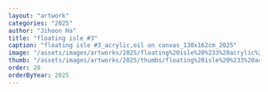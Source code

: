 ```yaml
---
layout: "artwork"
categories: "2025"
author: "Jihoon Ha"
title: "floating isle #3"
caption: "floating isle #3_acrylic,oil on canvas_130x162cm_2025"
image: "/assets/images/artworks/2025/floating%20isle%20%233%20acrylic%2Coil%20on%20canvas%20130x162cm%202025.jpg"
thumb: "/assets/images/artworks/2025/thumbs/floating%20isle%20%233%20acrylic%2Coil%20on%20canvas%20130x162cm%202025.jpg"
order: 20
orderByYear: 2025
---
```

